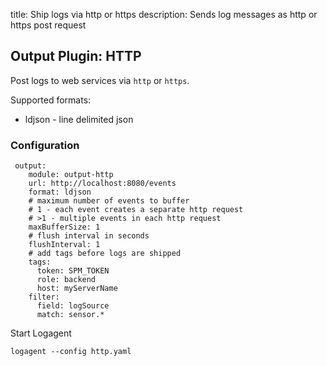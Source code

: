 title: Ship logs via http or https
description: Sends log messages as http or https post request

## Output Plugin: HTTP

Post logs to web services via `http` or `https`. 

Supported formats: 
- ldjson - line delimited json 

### Configuration

```
 output:
    module: output-http
    url: http://localhost:8080/events
    format: ldjson
    # maximum number of events to buffer
    # 1 - each event creates a separate http request
    # >1 - multiple events in each http request
    maxBufferSize: 1
    # flush interval in seconds
    flushInterval: 1
    # add tags before logs are shipped
    tags:
      token: SPM_TOKEN
      role: backend
      host: myServerName
    filter:
      field: logSource
      match: sensor.*
 ```

Start Logagent

```
logagent --config http.yaml
```
